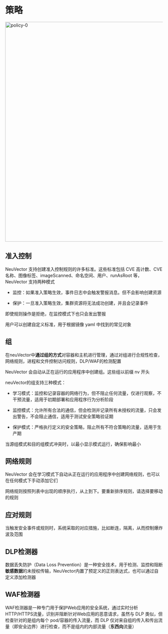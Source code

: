 # 策略

<img src="policy-0.png"  width="700" alt="policy-0" thumbnail="true"/>

## 准入控制

NeuVector 支持创建准入控制规则的许多标准。这些标准包括 CVE 高计数、CVE 名称、图像标签、imageScanned、命名空间、用户、runAsRoot 等，NeuVector 支持两种模式

- 监控：如果准入策略生效，事件日志中会触发警报消息。但不会影响创建资源

- 保护：一旦准入策略生效，集群资源将无法成功创建，并且会记录事件

<warning>即使规则操作是拒绝，在监控模式下也只会发出警报</warning>

用户可以创建自定义标准，用于根据镜像 yaml 中找到的常见对象



## 组

在neuVector中**通过组的方式**对容器和主机进行管理，通过对组进行合规性检查，网络规则，进程和文件控制访问规则，DLP/WAF的检测配置

<note>NeuVector 会自动从正在运行的应用程序中创建组。这些组以前缀 nv 开头</note>

neuVector的组支持三种模式：

- 学习模式：监控和记录容器的网络行为，但不阻止任何流量，仅进行观察，不干预流量，适用于初期部署和应用程序行为分析阶段

- 监控模式：允许所有合法的通信，但会检测并记录所有未授权的流量，只会发出警告，不会阻止通信，适用于测试安全策略验证期
- 保护模式：严格执行定义的安全策略，阻止所有不符合策略的流量，适用于生产期

当源组模式和目的组模式冲突时，以最小显示模式运行，确保影响最小



## 网络规则

NeuVector 会在学习模式下自动从正在运行的应用程序中创建网络规则，也可以在任何模式下手动添加它们

<warning>网络规则按照列表中出现的顺序执行，从上到下。要重新排序规则，请选择要移动的规则</warning>



## 应对规则

当触发安全事件或规则时，系统采取的对应措施，比如断连，隔离，从而控制爆炸波及范围



## DLP检测器

数据丢失防护（Data Loss Prevention）是一种安全技术，用于检测、监控和阻断**敏感数据**的未授权传输，NeuVector内置了预定义的正则表达式，也可以通过自定义添加检测器



## WAF检测器

WAF检测器是一种专门用于保护Web应用的安全系统，通过实时分析HTTP/HTTPS流量，识别并阻断针对Web应用的恶意请求，虽然与 DLP 类似，但检查针对的是组内每个 pod/容器的传入流量，而 DLP 仅对来自组的传入和传出流量（即安全边界）进行检查，而不是组内的内部流量（**东西向**流量）